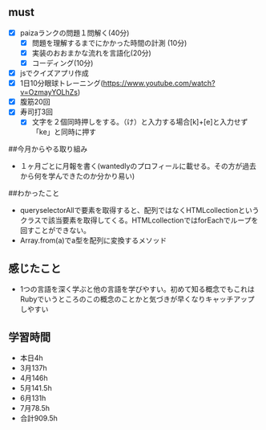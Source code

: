 
## must
- [x] paizaランクの問題１問解く(40分)
  - [x] 問題を理解するまでにかかった時間の計測 (10分)
  - [x] 実装のおおまかな流れを言語化(20分)
  - [x] コーディング(10分)
- [x] jsでクイズアプリ作成
- [x] 1日10分眼球トレーニング(https://www.youtube.com/watch?v=OzmayYOLhZs)
- [x] 腹筋20回
- [x] 寿司打3回
  - [x] 文字を２個同時押しをする。（け）と入力する場合[k]+[e]と入力せず「ke」と同時に押す

##今月からやる取り組み
- １ヶ月ごとに月報を書く(wantedlyのプロフィールに載せる。その方が過去から何を学んできたのか分かり易い)


##わかったこと
- queryselectorAllで要素を取得すると、配列ではなくHTMLcollectionというクラスで該当要素を取得してくる。HTMLcollectionではforEachでループを回すことができない。
- Array.from(a)でa型を配列に変換するメソッド


## 感じたこと
- 1つの言語を深く学ぶと他の言語を学びやすい。初めて知る概念でもこれはRubyでいうところのこの概念のことかと気づきが早くなりキャッチアップしやすい


## 学習時間
  - 本日4h
  - 3月137h
  - 4月146h
  - 5月141.5h
  - 6月131h
  - 7月78.5h
  - 合計909.5h
    

